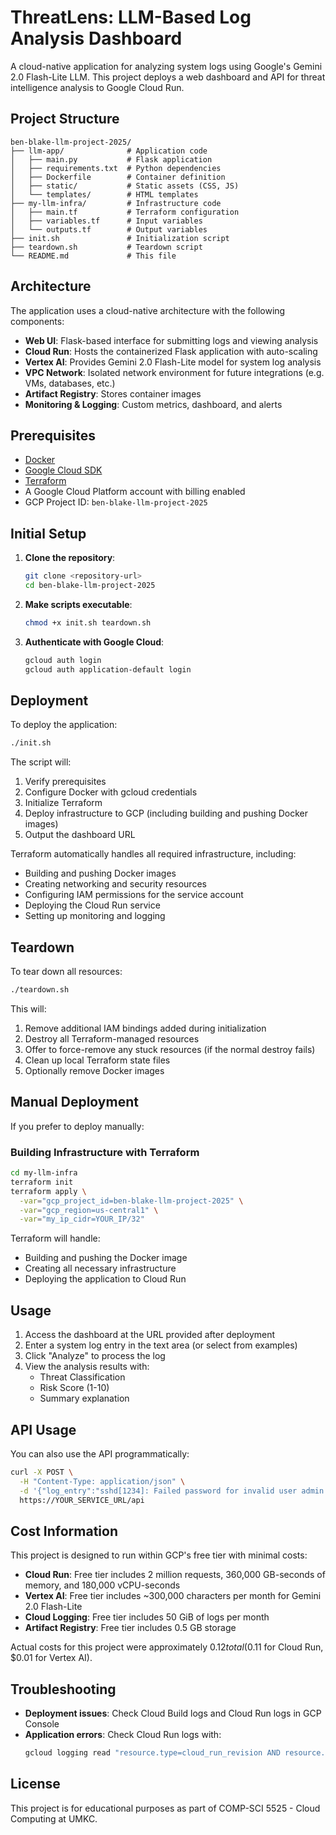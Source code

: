 # ThreatLens: LLM-Based Log Analysis Dashboard

A cloud-native application for analyzing system logs using Google's Gemini 2.0 Flash-Lite LLM. This project deploys a web dashboard and API for threat intelligence analysis to Google Cloud Run.

## Project Structure

```
ben-blake-llm-project-2025/
├── llm-app/              # Application code
│   ├── main.py           # Flask application
│   ├── requirements.txt  # Python dependencies
│   ├── Dockerfile        # Container definition
│   ├── static/           # Static assets (CSS, JS)
│   └── templates/        # HTML templates
├── my-llm-infra/         # Infrastructure code
│   ├── main.tf           # Terraform configuration
│   ├── variables.tf      # Input variables
│   └── outputs.tf        # Output variables
├── init.sh               # Initialization script
├── teardown.sh           # Teardown script
└── README.md             # This file
```

## Architecture

The application uses a cloud-native architecture with the following components:

- **Web UI**: Flask-based interface for submitting logs and viewing analysis
- **Cloud Run**: Hosts the containerized Flask application with auto-scaling
- **Vertex AI**: Provides Gemini 2.0 Flash-Lite model for system log analysis
- **VPC Network**: Isolated network environment for future integrations (e.g. VMs, databases, etc.)
- **Artifact Registry**: Stores container images
- **Monitoring & Logging**: Custom metrics, dashboard, and alerts

## Prerequisites

- [Docker](https://www.docker.com/products/docker-desktop)
- [Google Cloud SDK](https://cloud.google.com/sdk/docs/install)
- [Terraform](https://developer.hashicorp.com/terraform/downloads)
- A Google Cloud Platform account with billing enabled
- GCP Project ID: `ben-blake-llm-project-2025`

## Initial Setup

1. **Clone the repository**:

   ```bash
   git clone <repository-url>
   cd ben-blake-llm-project-2025
   ```

2. **Make scripts executable**:

   ```bash
   chmod +x init.sh teardown.sh
   ```

3. **Authenticate with Google Cloud**:
   ```bash
   gcloud auth login
   gcloud auth application-default login
   ```

## Deployment

To deploy the application:

```bash
./init.sh
```

The script will:

1. Verify prerequisites
2. Configure Docker with gcloud credentials
3. Initialize Terraform
4. Deploy infrastructure to GCP (including building and pushing Docker images)
5. Output the dashboard URL

Terraform automatically handles all required infrastructure, including:

- Building and pushing Docker images
- Creating networking and security resources
- Configuring IAM permissions for the service account
- Deploying the Cloud Run service
- Setting up monitoring and logging

## Teardown

To tear down all resources:

```bash
./teardown.sh
```

This will:

1. Remove additional IAM bindings added during initialization
2. Destroy all Terraform-managed resources
3. Offer to force-remove any stuck resources (if the normal destroy fails)
4. Clean up local Terraform state files
5. Optionally remove Docker images

## Manual Deployment

If you prefer to deploy manually:

### Building Infrastructure with Terraform

```bash
cd my-llm-infra
terraform init
terraform apply \
  -var="gcp_project_id=ben-blake-llm-project-2025" \
  -var="gcp_region=us-central1" \
  -var="my_ip_cidr=YOUR_IP/32"
```

Terraform will handle:

- Building and pushing the Docker image
- Creating all necessary infrastructure
- Deploying the application to Cloud Run

## Usage

1. Access the dashboard at the URL provided after deployment
2. Enter a system log entry in the text area (or select from examples)
3. Click "Analyze" to process the log
4. View the analysis results with:
   - Threat Classification
   - Risk Score (1-10)
   - Summary explanation

## API Usage

You can also use the API programmatically:

```bash
curl -X POST \
  -H "Content-Type: application/json" \
  -d '{"log_entry":"sshd[1234]: Failed password for invalid user admin from 123.45.67.89 port 22 ssh2"}' \
  https://YOUR_SERVICE_URL/api
```

## Cost Information

This project is designed to run within GCP's free tier with minimal costs:

- **Cloud Run**: Free tier includes 2 million requests, 360,000 GB-seconds of memory, and 180,000 vCPU-seconds
- **Vertex AI**: Free tier includes ~300,000 characters per month for Gemini 2.0 Flash-Lite
- **Cloud Logging**: Free tier includes 50 GiB of logs per month
- **Artifact Registry**: Free tier includes 0.5 GB storage

Actual costs for this project were approximately $0.12 total ($0.11 for Cloud Run, $0.01 for Vertex AI).

## Troubleshooting

- **Deployment issues**: Check Cloud Build logs and Cloud Run logs in GCP Console
- **Application errors**: Check Cloud Run logs with:
  ```bash
  gcloud logging read "resource.type=cloud_run_revision AND resource.labels.service_name=llm-inference-service"
  ```

## License

This project is for educational purposes as part of COMP-SCI 5525 - Cloud Computing at UMKC.
